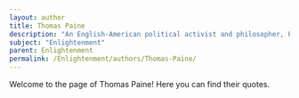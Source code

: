 ```yaml
---
layout: author
title: Thomas Paine
description: "An English-American political activist and philosopher, Paine is best known for his pamphlets 'Common Sense' and 'The Rights of Man', which inspired revolutionary movements in America and France."
subject: "Enlightenment"
parent: Enlightenment
permalink: /Enlightenment/authors/Thomas-Paine/
---
```


Welcome to the page of Thomas Paine! Here you can find their quotes.
